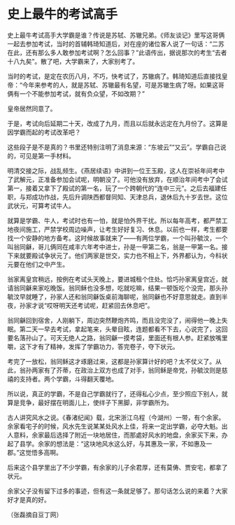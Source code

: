 # 史上最牛的考试高手

史上最牛考试高手大学霸是谁？传说是苏轼、苏辙兄弟。《师友谈记》里写这哥俩一起去参加考试，当时的首辅韩琦知道后，对在座的诸位客人说了一句话：“二苏在此，还有那么多人敢参加考试啊？怎么回事？”此语传出，据说那次的考生“去者十八九矣”。散了吧，大学霸来了，大家别考了。 

当时的考试，是定在农历八月，不巧，快考试了，苏辙病了。韩琦知道后直接找皇帝：“今年来参考的人，就是苏轼、苏辙最有名望，可是苏辙生病了呀。如果这哥俩有一个不能参加考试，就有负众望，不如改期？” 

皇帝居然同意了。 

于是，考试向后延期二十天，改成了九月，而且以后就永远定在九月份了。这算是因学霸而起的考试改革吧？ 

这些段子是不是真的？书里还特别注明了消息来源：“东坡云”“又云”。学霸自己说的，可见是第一手材料。 

明清交接之际，战乱频生。《燕居续语》中讲到一位王玉殿，这人在崇祯年间考中了武解元，正准备参加会试呢，明朝没了。可他没有放弃，在顺治年间考中了会试第一，接着又拿下了殿试的第一名，玩了一个跨朝代的“连中三元”。之后去福建任职，与郑成功作战，先后升调陕西都督同知、天津总兵，退休后九十岁去世。这位武状元，可算考试牛人。 

就算是学霸、牛人，考试时也有一怕，就是怕外界干扰。所以每年高考，都严禁工地夜间施工，严禁学校周边噪声，让考生好好复习、休息。以前也一样，考生都要找一个安静的地方备考。这时候故事就来了——有两位学霸，一个叫孙毓汶，一个叫翁同龢，哥儿俩同在咸丰六年考中进士，孙是一甲第二名，翁是一甲第一名。接下来就要殿试争状元了。他们两家是世交，实力也不相上下，外界都认为，今科状元要在他们之中产生。 

翁家离皇宫稍远，按例在考试头天晚上，要进城租个住处。恰巧孙家离皇宫近，就请翁同龢来家吃晚饭。翁同稣也没多想，吃就吃嘛，结果一顿饭吃个没完，那头孙毓汶早就睡了，孙家人还和翁同龢饭桌前海聊呢，翁同龢也不好意思就走。直到半夜，孙家才说“哎呀明天还考试呢，赶紧回去休息吧”。 

翁同龢回到宿舍，人刚躺下，周边突然鞭炮齐鸣，而且没完没了，闹得他一晚上失眠。第二天一早去考试，拿起笔来，头晕目眩，连题都看不下去，心说完了，这回要名落孙山了。可天无绝人之路，翁同龢一摸考袋，里面还有根人参。赶紧放嘴里嚼，这下才有了精神，发挥了学霸功力，答完卷子，夺下状元。 

考完了一放松，翁同稣这才琢磨过来，这都是孙家算计好的吧？太不仗义了。从此，翁孙两家有了芥蒂，在政治上双方也成了对手，翁同稣是帝党，孙毓汶则是慈禧的支持者。两个学霸，斗得翻天覆地。 

所以说，真正的学霸，不是自己学霸就行了，还得私心少点，至少照应下别人，就算是竞争，最好摆在明面儿上，使绊子下黑脚，非学霸所为。 

古人讲究风水之说。《春渚纪闻》载，北宋浙江乌程（今湖州）一带，有个余家。余家看宅子的时候，风水先生说某某处风水上佳，将来一定出学霸，必夺大魁。出人意料，余家最后选择了附近一块地居住，而那處好风水的地盘，余家买下来，办起了县学。余家的想法是：“这块地风水这么好，与其惠及一家，不如惠及一郡。”这觉悟多高啊。 

后来这个县学里出了不少学霸，有余家的儿子余君厚，还有莫俦、贾安宅，都拿了状元。 

余家父子没有留下过多的事迹，但有这一条就足够了。那句话怎么说的来着？大家好才是真的好。 

（张磊摘自豆丁网）
